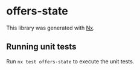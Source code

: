 # offers-state

This library was generated with [Nx](https://nx.dev).

## Running unit tests

Run `nx test offers-state` to execute the unit tests.
